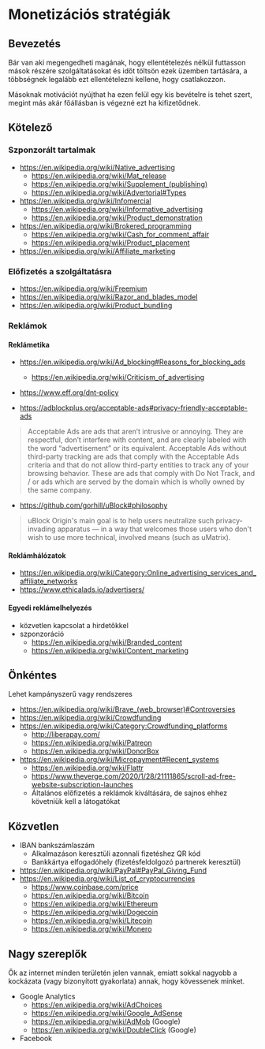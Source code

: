 # Monetizációs stratégiák

## Bevezetés

Bár van aki megengedheti magának, hogy ellentételezés nélkül futtasson mások részére szolgáltatásokat és időt töltsön ezek üzemben tartására, a többségnek legalább ezt ellentételezni kellene, hogy csatlakozzon.

Másoknak motivációt nyújthat ha ezen felül egy kis bevételre is tehet szert, megint más akár főállásban is végezné ezt ha kifizetődnek.

## Kötelező

### Szponzorált tartalmak

* https://en.wikipedia.org/wiki/Native_advertising
  * https://en.wikipedia.org/wiki/Mat_release
  * https://en.wikipedia.org/wiki/Supplement_(publishing)
  * https://en.wikipedia.org/wiki/Advertorial#Types
* https://en.wikipedia.org/wiki/Infomercial
  * https://en.wikipedia.org/wiki/Informative_advertising
  * https://en.wikipedia.org/wiki/Product_demonstration
* https://en.wikipedia.org/wiki/Brokered_programming
  * https://en.wikipedia.org/wiki/Cash_for_comment_affair
  * https://en.wikipedia.org/wiki/Product_placement
* https://en.wikipedia.org/wiki/Affiliate_marketing

### Előfizetés a szolgáltatásra

* https://en.wikipedia.org/wiki/Freemium
* https://en.wikipedia.org/wiki/Razor_and_blades_model
* https://en.wikipedia.org/wiki/Product_bundling

### Reklámok

#### Reklámetika

* https://en.wikipedia.org/wiki/Ad_blocking#Reasons_for_blocking_ads
  * https://en.wikipedia.org/wiki/Criticism_of_advertising
* https://www.eff.org/dnt-policy

* https://adblockplus.org/acceptable-ads#privacy-friendly-acceptable-ads

> Acceptable Ads are ads that aren’t intrusive or annoying. They are respectful, don’t interfere with content, and are clearly labeled with the word “advertisement” or its equivalent.
> Acceptable Ads without third-party tracking are ads that comply with the Acceptable Ads criteria and that do not allow third-party entities to track any of your browsing behavior. These are ads that comply with Do Not Track, and / or ads which are served by the domain which is wholly owned by the same company.

* https://github.com/gorhill/uBlock#philosophy

> uBlock Origin's main goal is to help users neutralize such privacy-invading apparatus — in a way that welcomes those users who don't wish to use more technical, involved means (such as uMatrix).

#### Reklámhálózatok

* https://en.wikipedia.org/wiki/Category:Online_advertising_services_and_affiliate_networks
* https://www.ethicalads.io/advertisers/

#### Egyedi reklámelhelyezés

* közvetlen kapcsolat a hirdetőkkel
* szponzoráció
  * https://en.wikipedia.org/wiki/Branded_content
  * https://en.wikipedia.org/wiki/Content_marketing

## Önkéntes

Lehet kampányszerű vagy rendszeres

* https://en.wikipedia.org/wiki/Brave_(web_browser)#Controversies
* https://en.wikipedia.org/wiki/Crowdfunding
* https://en.wikipedia.org/wiki/Category:Crowdfunding_platforms
  * http://liberapay.com/
  * https://en.wikipedia.org/wiki/Patreon
  * https://en.wikipedia.org/wiki/DonorBox
* https://en.wikipedia.org/wiki/Micropayment#Recent_systems
  * https://en.wikipedia.org/wiki/Flattr
  * https://www.theverge.com/2020/1/28/21111865/scroll-ad-free-website-subscription-launches
  * Általános előfizetés a reklámok kiváltására, de sajnos ehhez követniük kell a látogatókat

## Közvetlen

* IBAN bankszámlaszám
  * Alkalmazáson keresztüli azonnali fizetéshez QR kód
  * Bankkártya elfogadóhely (fizetésfeldolgozó partnerek keresztül)
* https://en.wikipedia.org/wiki/PayPal#PayPal_Giving_Fund
* https://en.wikipedia.org/wiki/List_of_cryptocurrencies
  * https://www.coinbase.com/price
  * https://en.wikipedia.org/wiki/Bitcoin
  * https://en.wikipedia.org/wiki/Ethereum
  * https://en.wikipedia.org/wiki/Dogecoin
  * https://en.wikipedia.org/wiki/Litecoin
  * https://en.wikipedia.org/wiki/Monero

## Nagy szereplők

Ők az internet minden területén jelen vannak, emiatt sokkal nagyobb a kockázata (vagy bizonyított gyakorlata) annak, hogy kövessenek minket.

* Google Analytics
  * https://en.wikipedia.org/wiki/AdChoices
  * https://en.wikipedia.org/wiki/Google_AdSense
  * https://en.wikipedia.org/wiki/AdMob (Google)
  * https://en.wikipedia.org/wiki/DoubleClick (Google)
* Facebook
